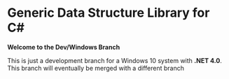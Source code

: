 # Generic Data Structure Library for C#

**Welcome to the Dev/Windows Branch** <br />

This is just a development branch for a Windows 10 system with **.NET 4.0**. This branch will eventually be merged with a different branch

